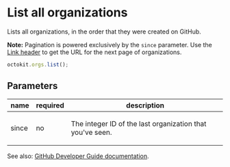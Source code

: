 # List all organizations

Lists all organizations, in the order that they were created on GitHub.

**Note:** Pagination is powered exclusively by the `since` parameter. Use the [Link header](https://developer.github.com/v3/#link-header) to get the URL for the next page of organizations.

```js
octokit.orgs.list();
```

## Parameters

<table>
  <thead>
    <tr>
      <th>name</th>
      <th>required</th>
      <th>description</th>
    </tr>
  </thead>
  <tbody>
    <tr><td>since</td><td>no</td><td>

The integer ID of the last organization that you've seen.

</td></tr>
  </tbody>
</table>

See also: [GitHub Developer Guide documentation](https://developer.github.com/v3/orgs/#list-all-organizations).
